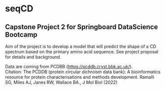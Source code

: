 # seqCD

## Capstone Project 2 for Springboard DataScience Bootcamp

Aim of the project is to develop a model that will predict the shape of a CD spectrum based on the primary amino acid sequence. See project proposal for details and background.   

Data are coming from PCDBB (https://pcddb.cryst.bbk.ac.uk/).    
Citation: The PCDDB (protein circular dichroism data bank): A bioinformatics resource for protein characterisations and methods development.
Ramalli SG, Miles AJ, Janes RW, Wallace BA., J Mol Biol (2022) 
